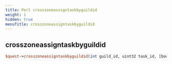 ```yaml
---
title: Perl crosszoneassigntaskbyguildid
weight: 1
hidden: true
menuTitle: crosszoneassigntaskbyguildid
---
```

## crosszoneassigntaskbyguildid
```perl
$quest->crosszoneassigntaskbyguildid(int guild_id, uint32 task_id, [bool enforce_level_requirement = false])
```